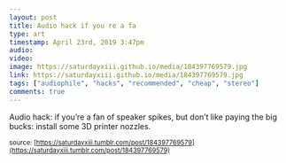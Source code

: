 ```yaml
---
layout: post
title: Audio hack if you re a fa
type: art
timestamp: April 23rd, 2019 3:47pm
audio: 
video: 
image: https://saturdayxiii.github.io/media/184397769579.jpg
link: https://saturdayxiii.github.io/media/184397769579.jpg
tags: ["audiophile", "hacks", "recommended", "cheap", "stereo"]
comments: true
---
```

Audio hack: if you’re a fan of speaker spikes, but don’t like paying the big bucks: install some 3D printer nozzles.
 
  
<small>source: [https://saturdayxiii.tumblr.com/post/184397769579](https://saturdayxiii.tumblr.com/post/184397769579)</small>